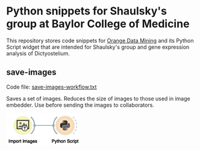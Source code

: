 # Python snippets for Shaulsky's group at Baylor College of Medicine

This repository stores code snippets for [Orange Data Mining](https://orange.biolab.si) and its Python Script widget that are intended for Shaulsky's  group and gene expression analysis of Dictyostelium.

## save-images

Code file: [save-images-workflow.txt](code/txt/save-images-workflow.txt)

Saves a set of images. Reduces the size of images to those used in image embedder. Use before sending the images to collaborators.

![workflow](images/save-images-workflow.png)
